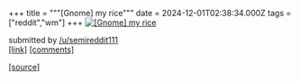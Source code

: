 +++
title = """[Gnome] my rice"""
date = 2024-12-01T02:38:34.000Z
tags = ["reddit","wm"]
+++
[![[Gnome] my rice](https://preview.redd.it/bagtpnwbg54e1.png?width=640&crop=smart&auto=webp&s=5f2693795fdbacb35205011e95b372700bf3d897 "[Gnome] my rice")](https://www.reddit.com/r/unixporn/comments/1h3t5py/gnome_my_rice/)

submitted by [/u/semireddit111](https://www.reddit.com/user/semireddit111)  
[\[link\]](https://i.redd.it/bagtpnwbg54e1.png) [\[comments\]](https://www.reddit.com/r/unixporn/comments/1h3t5py/gnome_my_rice/)

[[source]](https://www.reddit.com/r/unixporn/comments/1h3t5py/gnome_my_rice/)
